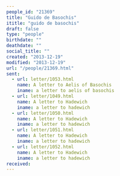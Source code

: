 ```yaml
---
people_id: "21369"
title: "Guido de Basochis"
ititle: "guido de basochis"
draft: false
type: "people"
birthdate: ""
deathdate: ""
social_title: ""
created: "2013-12-19"
modified: "2013-12-19"
url: "/people/21369.html"
sent:
  - url: letter/1053.html
    name: A letter to Aelis of Basochis
    iname: a letter to aelis of basochis
  - url: letter/1049.html
    name: A letter to Hadewich
    iname: a letter to hadewich
  - url: letter/1050.html
    name: A letter to Hadewich
    iname: a letter to hadewich
  - url: letter/1051.html
    name: A letter to Hadewich
    iname: a letter to hadewich
  - url: letter/1052.html
    name: A letter to Hadewich
    iname: a letter to hadewich
received:
---
```

